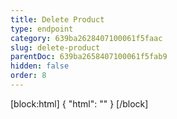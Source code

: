 ```yaml
---
title: Delete Product
type: endpoint
category: 639ba2628407100061f5faac
slug: delete-product
parentDoc: 639ba2658407100061f5fab9
hidden: false
order: 8
---
```

[block:html]
{
  "html": "<style>\n.LanguagePicker-divider { \n  display: none; }\n  \n[title=\"Toggle library\"] { \n  display: none; }\n</style>"
}
[/block]